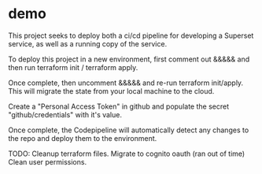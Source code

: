 # demo
This project seeks to deploy both a ci/cd pipeline for developing a Superset service, as well as a running copy of the service.

To deploy this project in a new environment, first comment out &&&&& and then run terraform init / terraform apply.

Once complete, then uncomment &&&&& and re-run terraform init/apply.  This will migrate the state from your local machine to the cloud.

Create a "Personal Access Token" in github and populate the secret "github/credentials" with it's value.

Once complete, the Codepipeline will automatically detect any changes to the repo and deploy them to the environment.

TODO:
Cleanup terraform files.
Migrate to cognito oauth (ran out of time)
Clean user permissions.
